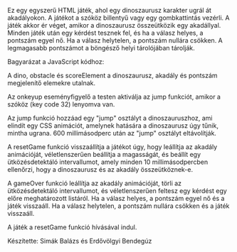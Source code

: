 Ez egy egyszerű HTML játék, ahol egy dinoszaurusz karakter ugrál át akadályokon. A játékot a szóköz billentyű vagy egy gombkattintás vezérli. A játék akkor ér véget, amikor a dinoszaurusz összeütközik egy akadállyal. Minden játék után egy kérdést tesznek fel, és ha a válasz helyes, a pontszám egyel nő. Ha a válasz helytelen, a pontszám nullára csökken. A legmagasabb pontszámot a böngésző helyi tárolójában tárolják.


Bagyarázat a JavaScript kódhoz:

A dino, obstacle és scoreElement a dinoszaurusz, akadály és pontszám megjelenítő elemekre utalnak.

Az onkeyup eseményfigyelő a testen aktiválja az jump funkciót, amikor a szóköz (key code 32) lenyomva van.

Az jump funkció hozzáad egy "jump" osztályt a dinoszauruszhoz, ami elindít egy CSS animációt, amelynek hatására a dinoszaurusz úgy tűnik, mintha ugrana. 600 millimásodperc után az "jump" osztályt eltávolítják.

A resetGame funkció visszaállítja a játékot úgy, hogy leállítja az akadály animációját, véletlenszerűen beállítja a magasságát, és beállít egy ütközésdetektáló intervallumot, amely minden 10 millimásodpercben ellenőrzi, hogy a dinoszaurusz és az akadály összeütköznek-e.

A gameOver funkció leállítja az akadály animációját, törli az ütközésdetektáló intervallumot, és véletlenszerűen feltesz egy kérdést egy előre meghatározott listáról. Ha a válasz helyes, a pontszám egyel nő és a játék visszaáll. Ha a válasz helytelen, a pontszám nullára csökken és a játék visszaáll.

A játék a resetGame funkció hívásával indul.

Készítette:
  Simák Balázs és
  Erdővölgyi Bendegúz
